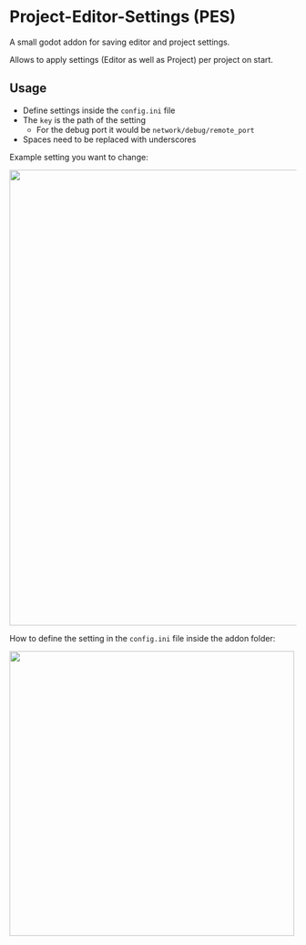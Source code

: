 # Project-Editor-Settings (PES)
A small godot addon for saving editor and project settings.

Allows to apply settings (Editor as well as Project) per project on start.

## Usage
- Define settings inside the `config.ini` file
- The `key` is the path of the setting
  - For the debug port it would be `network/debug/remote_port`
 - Spaces need to be replaced with underscores

Example setting you want to change:


<img src="https://user-images.githubusercontent.com/35039404/139154521-fd9a2b27-6047-4346-a546-af35f3edefa4.png" width="800">


How to define the setting in the `config.ini` file inside the addon folder:


<img src="https://user-images.githubusercontent.com/35039404/139156403-8362b90a-9151-4d8d-84b4-ba4a6794cc53.png" width="500">
